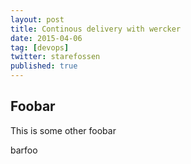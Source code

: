 ```yaml
---
layout: post
title: Continous delivery with wercker
date: 2015-04-06
tag: [devops]
twitter: starefossen
published: true
---
```


## Foobar

<p class="pre">This is some other foobar</p>

barfoo

<div class="github-card" data-github="turistforeningen/wercker-deploy-dotcloud" data-width="100%" data-height="153" data-theme="default"></div>
<script src="//cdn.jsdelivr.net/github-cards/latest/widget.js"></script>

